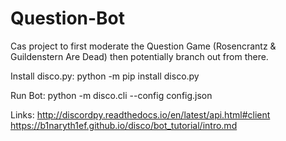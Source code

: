 # Question-Bot
Cas project to first moderate the Question Game (Rosencrantz &amp; Guildenstern Are Dead) then potentially branch out from there.

Install disco.py:
python -m pip install disco.py

Run Bot:
python -m disco.cli --config config.json

Links:
<http://discordpy.readthedocs.io/en/latest/api.html#client>
<https://b1naryth1ef.github.io/disco/bot_tutorial/intro.md>
